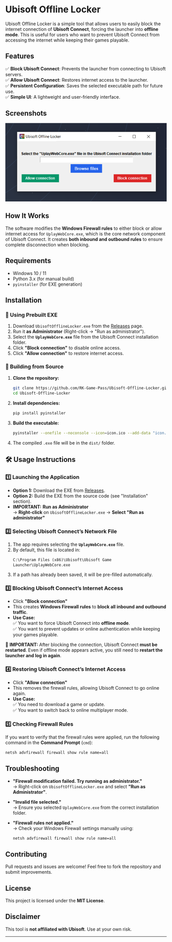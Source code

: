 # Ubisoft Offline Locker

Ubisoft Offline Locker is a simple tool that allows users to easily block the internet connection of **Ubisoft Connect**, forcing the launcher into **offline mode**. This is useful for users who want to prevent Ubisoft Connect from accessing the internet while keeping their games playable.

## Features

✅ **Block Ubisoft Connect**: Prevents the launcher from connecting to Ubisoft servers.  
✅ **Allow Ubisoft Connect**: Restores internet access to the launcher.  
✅ **Persistent Configuration**: Saves the selected executable path for future use.  
✅ **Simple UI**: A lightweight and user-friendly interface.  

## Screenshots
![alt text](https://github.com/RK-Game-Pass/Ubisoft-Offline-Locker/blob/main/screenshot.png?raw=true)

## How It Works

The software modifies the **Windows Firewall rules** to either block or allow internet access for `UplayWebCore.exe`, which is the core network component of Ubisoft Connect. It creates **both inbound and outbound rules** to ensure complete disconnection when blocking.

## Requirements

- Windows 10 / 11
- Python 3.x (for manual build)
- `pyinstaller` (for EXE generation)

## Installation

### 🔹 Using Prebuilt EXE

1. Download `UbisoftOfflineLocker.exe` from the [Releases](https://github.com/RK-Game-Pass/Ubisoft-Offline-Locker/releases) page.
2. Run it **as Administrator** (Right-click → "Run as administrator").
3. Select the **`UplayWebCore.exe`** file from the Ubisoft Connect installation folder.
4. Click **"Block connection"** to disable online access.
5. Click **"Allow connection"** to restore internet access.

### 🔹 Building from Source

1. **Clone the repository:**
   ```sh
   git clone https://github.com/RK-Game-Pass/Ubisoft-Offline-Locker.git
   cd Ubisoft-Offline-Locker
   ```
2. **Install dependencies:**
   ```sh
   pip install pyinstaller
   ```
3. **Build the executable:**
   ```sh
   pyinstaller --onefile --noconsole --icon=icon.ico --add-data "icon.ico;." --name=UbisoftOfflineLocker --uac-admin main.py
   ```
4. The compiled `.exe` file will be in the `dist/` folder.

## 🛠️ Usage Instructions

### 1️⃣ **Launching the Application**
- **Option 1:** Download the EXE from [Releases](https://github.com/RK-Game-Pass/Ubisoft-Offline-Locker/releases/latest).
- **Option 2:** Build the EXE from the source code (see "Installation" section).
- **IMPORTANT:** **Run as Administrator**  
  → **Right-click** on `UbisoftOfflineLocker.exe` → **Select "Run as administrator"**  

### 2️⃣ **Selecting Ubisoft Connect’s Network File**
1. The app requires selecting the **`UplayWebCore.exe`** file.
2. By default, this file is located in:  
   ```
   C:\Program Files (x86)\Ubisoft\Ubisoft Game Launcher\UplayWebCore.exe
   ```
3. If a path has already been saved, it will be pre-filled automatically.

### 3️⃣ **Blocking Ubisoft Connect’s Internet Access**
- Click **"Block connection"**  
- This creates **Windows Firewall rules** to **block all inbound and outbound traffic**.  
- **Use Case:**  
  ✅ You want to force Ubisoft Connect into **offline mode**.  
  ✅ You want to prevent updates or online authentication while keeping your games playable.  

🚨 **IMPORTANT:** After blocking the connection, Ubisoft Connect **must be restarted**. Even if offline mode appears active, you still need to **restart the launcher and log in again**.

### 4️⃣ **Restoring Ubisoft Connect’s Internet Access**
- Click **"Allow connection"**  
- This removes the firewall rules, allowing Ubisoft Connect to go online again.  
- **Use Case:**  
  ✅ You need to download a game or update.  
  ✅ You want to switch back to online multiplayer mode.  

### 5️⃣ **Checking Firewall Rules**
If you want to verify that the firewall rules were applied, run the following command in the **Command Prompt** (`cmd`):  
```sh
netsh advfirewall firewall show rule name=all
```

## Troubleshooting

- **"Firewall modification failed. Try running as administrator."**  
  → Right-click on `UbisoftOfflineLocker.exe` and select **"Run as Administrator"**.

- **"Invalid file selected."**  
  → Ensure you selected `UplayWebCore.exe` from the correct installation folder.

- **"Firewall rules not applied."**  
  → Check your Windows Firewall settings manually using:
  ```sh
  netsh advfirewall firewall show rule name=all
  ```

## Contributing

Pull requests and issues are welcome! Feel free to fork the repository and submit improvements.

## License

This project is licensed under the **MIT License**.

## Disclaimer

This tool is **not affiliated with Ubisoft**. Use at your own risk.

---
